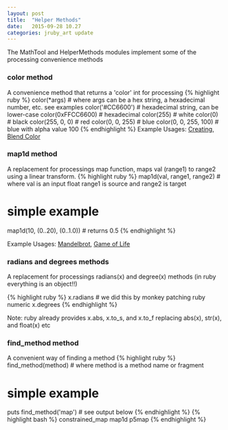 ```yaml
---
layout: post
title:  "Helper Methods"
date:   2015-09-28 10.27
categories: jruby_art update
---
```


The MathTool and HelperMethods modules implement some of the processing convenience methods

### color method
A convenience method that returns a 'color' int for processing
{% highlight ruby %}
color(*args)           # where args can be a hex string, a hexadecimal number, etc. see examples
color('#CC6600')       # hexadecimal string, can be lower-case
color(0xFFCC6600)      # hexadecimal
color(255)             # white
color(0)               # black
color(255, 0, 0)       # red
color(0, 0, 255)       # blue
color(0, 0, 255, 100)  # blue with alpha value 100
{% endhighlight %}
Example Usages: [Creating][color], [Blend Color][blend_color]

### map1d method
A replacement for processings map function, maps val (range1) to range2 using a linear transform.
{% highlight ruby %}
map1d(val, range1, range2) # where val is an input float range1 is source and range2 is target
# simple example
map1d(10, (0..20), (0..1.0)) # returns 0.5
{% endhighlight %}

Example Usages: [Mandelbrot][mandelbrot], [Game of Life][conway]

### radians and degrees methods
A replacement for processings radians(x) and degree(x) methods (in ruby everything is an object!!)

{% highlight ruby %}
x.radians # we did this by monkey patching ruby numeric
x.degrees 
{% endhighlight %}

Note: ruby already provides x.abs, x.to_s, and x.to_f replacing abs(x), str(x), and float(x) etc 



### find_method method
A convenient way of finding a method
{% highlight ruby %}
find_method(method) # where method is a method name or fragment
# simple example
puts find_method('map') # see output below
{% endhighlight %}
{% highlight bash %}
constrained_map
map1d
p5map
{% endhighlight %}


[mandelbrot]: https://github.com/ruby-processing/samples4ruby-processing3/blob/master/contributed/mandelbrot.rb
[conway]: https://github.com/ruby-processing/samples4ruby-processing3/blob/master/processing_app/topics/shaders/conway.rb
[color]: https://github.com/ruby-processing/samples4ruby-processing3/blob/master/processing_app/basics/color/creating.rb
[blend_color]: https://github.com/ruby-processing/samples4ruby-processing3/blob/master/processing_app/basics/color/blend_color.rb
